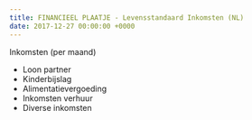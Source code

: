 ```yaml
---
title: FINANCIEEL PLAATJE - Levensstandaard Inkomsten (NL)
date: 2017-12-27 00:00:00 +0000
---
```

Inkomsten (per maand)

* Loon partner
* Kinderbijslag
* Alimentatievergoeding
* Inkomsten verhuur
* Diverse inkomsten